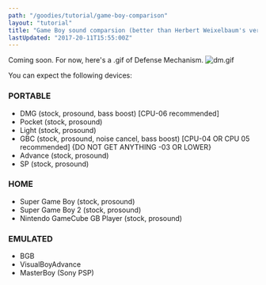 ```yaml
---
path: "/goodies/tutorial/game-boy-comparison"
layout: "tutorial"
title: "Game Boy sound comparsion (better than Herbert Weixelbaum's version)"
lastUpdated: "2017-20-11T15:55:00Z"
---
```


Coming soon. For now, here's a .gif of Defense Mechanism.
![dm.gif](/img/dm.gif)

You can expect the following devices:

### PORTABLE

* DMG (stock, prosound, bass boost) [CPU-06 recommended]
* Pocket (stock, prosound)
* Light (stock, prosound)
* GBC (stock, prosound, noise cancel, bass boost) [CPU-04 OR CPU 05 recommended] {DO NOT GET ANYTHING -03 OR LOWER}
* Advance (stock, prosound)
* SP (stock, prosound)

### HOME

* Super Game Boy (stock, prosound)
* Super Game Boy 2 (stock, prosound)
* Nintendo GameCube GB Player (stock, prosound)

### EMULATED

* BGB
* VisualBoyAdvance
* MasterBoy (Sony PSP)

